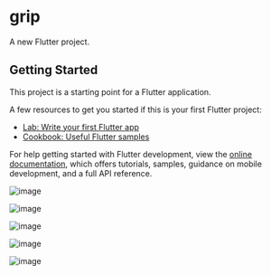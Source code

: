 # grip

A new Flutter project.

## Getting Started

This project is a starting point for a Flutter application.

A few resources to get you started if this is your first Flutter project:

- [Lab: Write your first Flutter app](https://docs.flutter.dev/get-started/codelab)
- [Cookbook: Useful Flutter samples](https://docs.flutter.dev/cookbook)

For help getting started with Flutter development, view the
[online documentation](https://docs.flutter.dev/), which offers tutorials,
samples, guidance on mobile development, and a full API reference.

![image](https://github.com/marknagy14/simple_banking_mobile_app/assets/92223732/63a8b7a8-9856-481a-8493-c140250b6807)

![image](https://github.com/marknagy14/simple_banking_mobile_app/assets/92223732/4ab4ba4f-6c49-4449-a2b7-75e7ff73b663)


![image](https://github.com/marknagy14/simple_banking_mobile_app/assets/92223732/56e8c656-fe0c-44da-8684-72bf7de5e6a3)

![image](https://github.com/marknagy14/simple_banking_mobile_app/assets/92223732/f068e604-ce62-4f41-be70-aeedd84d897f)

![image](https://github.com/marknagy14/simple_banking_mobile_app/assets/92223732/be066fdc-132d-4a09-9523-90f76981069b)
